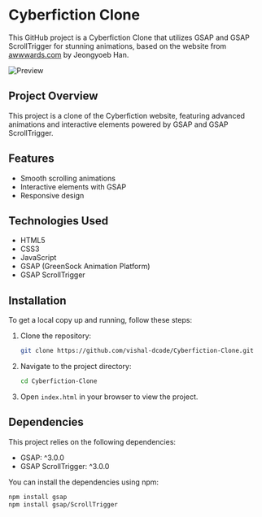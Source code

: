 # Cyberfiction Clone

This GitHub project is a Cyberfiction Clone that utilizes GSAP and GSAP ScrollTrigger for stunning animations, based on the website from [awwwards.com](https://www.awwwards.com/sites/cyberfiction) by Jeongyoeb Han.

![Preview](https://i.ibb.co/TvBcHG2/Preview.png)

## Project Overview

This project is a clone of the Cyberfiction website, featuring advanced animations and interactive elements powered by GSAP and GSAP ScrollTrigger.

## Features

- Smooth scrolling animations
- Interactive elements with GSAP
- Responsive design

## Technologies Used

- HTML5
- CSS3
- JavaScript
- GSAP (GreenSock Animation Platform)
- GSAP ScrollTrigger

## Installation

To get a local copy up and running, follow these steps:

1. Clone the repository:
    ```sh
    git clone https://github.com/vishal-dcode/Cyberfiction-Clone.git
    ```
2. Navigate to the project directory:
    ```sh
    cd Cyberfiction-Clone
    ```
3. Open `index.html` in your browser to view the project.

## Dependencies

This project relies on the following dependencies:

- GSAP: ^3.0.0
- GSAP ScrollTrigger: ^3.0.0

You can install the dependencies using npm:

```sh
npm install gsap
npm install gsap/ScrollTrigger
